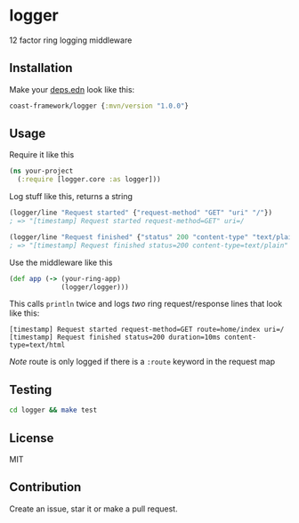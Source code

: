 # logger
12 factor ring logging middleware

## Installation

Make your [deps.edn](https://clojure.org/guides/deps_and_cli) look like this:

```clojure
coast-framework/logger {:mvn/version "1.0.0"}
```

## Usage

Require it like this

```clojure
(ns your-project
  (:require [logger.core :as logger]))
```

Log stuff like this, returns a string

```clojure
(logger/line "Request started" {"request-method" "GET" "uri" "/"})
; => "[timestamp] Request started request-method=GET" uri=/

(logger/line "Request finished" {"status" 200 "content-type" "text/plain"})
; => "[timestamp] Request finished status=200 content-type=text/plain"
```

Use the middleware like this

```clojure
(def app (-> (your-ring-app)
             (logger/logger)))
```

This calls `println` twice and logs *two* ring request/response lines that look like this:

```
[timestamp] Request started request-method=GET route=home/index uri=/
[timestamp] Request finished status=200 duration=10ms content-type=text/html
```

*Note* route is only logged if there is a `:route` keyword in the request map

## Testing

```sh
cd logger && make test
```

## License

MIT

## Contribution

Create an issue, star it or make a pull request.
